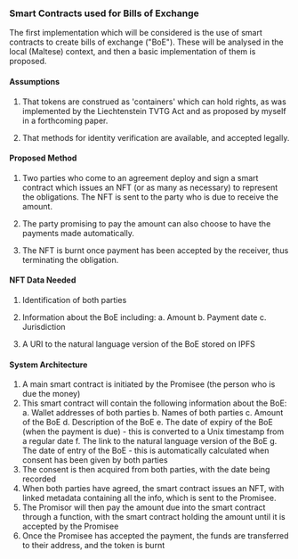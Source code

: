 ### Smart Contracts used for Bills of Exchange

The first implementation which will be considered is the use of smart contracts to create bills of exchange ("BoE"). These will be analysed in the local (Maltese) context, and then a basic implementation of them is proposed. 

#### Assumptions
1. That tokens are construed as 'containers' which can hold rights, as was implemented by the Liechtenstein TVTG Act and as proposed by myself in a forthcoming paper.

2. That methods for identity verification are available, and accepted legally.

#### Proposed Method
1. Two parties who come to an agreement deploy and sign a smart contract which issues an NFT (or as many as necessary) to represent the obligations. The NFT is sent to the party who is due to receive the amount.

2. The party promising to pay the amount can also choose to have the payments made automatically.

3. The NFT is burnt once payment has been accepted by the receiver, thus terminating the obligation.


#### NFT Data Needed
1. Identification of both parties

2. Information about the BoE including:
    a. Amount
    b. Payment date
    c. Jurisdiction

3. A URI to the natural language version of the BoE stored on IPFS

#### System Architecture

1. A main smart contract is initiated by the Promisee (the person who is due the money)
2. This smart contract will contain the following information about the BoE:
    a. Wallet addresses of both parties
    b. Names of both parties
    c. Amount of the BoE
    d. Description of the BoE
    e. The date of expiry of the BoE (when the payment is due) - this is converted to a Unix timestamp from a regular date
    f. The link to the natural language version of the BoE
    g. The date of entry of the BoE - this is automatically calculated when consent has been given by both parties
3. The consent is then acquired from both parties, with the date being recorded
4. When both parties have agreed, the smart contract issues an NFT, with linked metadata containing all the info, which is sent to the Promisee.
5. The Promisor will then pay the amount due into the smart contract through a function, with the smart contract holding the amount until it is accepted by the Promisee
6. Once the Promisee has accepted the payment, the funds are transferred to their address, and the token is burnt

